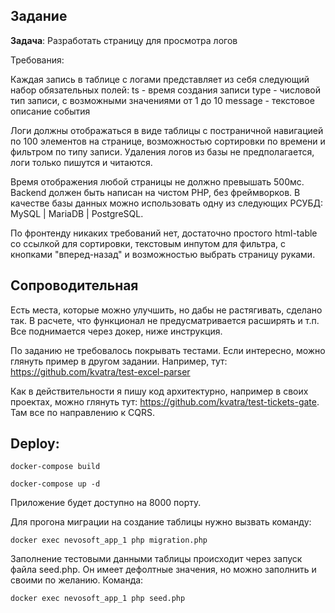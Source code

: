 ## Задание
**Задача**: Разработать страницу для просмотра логов

Требования:

Каждая запись в таблице с логами представляет из себя следующий набор обязательных полей:
ts - время создания записи
type - числовой тип записи, с возможными значениями от 1 до 10
message - текстовое описание события

Логи должны отображаться в виде таблицы с постраничной навигацией по 100 элементов на странице, 
возможностью сортировки по времени и фильтром по типу записи. 
Удаления логов из базы не предполагается, логи только пишутся и читаются.

Время отображения любой страницы не должно превышать 500мс. 
Backend должен быть написан на чистом PHP, без фреймворков. 
В качестве базы данных можно использовать одну из следующих РСУБД: MySQL | MariaDB | PostgreSQL.

По фронтенду никаких требований нет, достаточно простого html-table со ссылкой для сортировки, 
текстовым инпутом для фильтра, с кнопками "вперед-назад" и возможностью выбрать страницу руками.

## Сопроводительная
Есть места, которые можно улучшить, но дабы не растягивать, сделано так. В расчете, 
что функционал не предусматривается расширять и т.п. Все поднимается через докер, ниже инструкция.

По заданию не требовалось покрывать тестами. Если интересно, можно глянуть пример в другом задании. 
Например, тут: https://github.com/kvatra/test-excel-parser

Как в действительности я пишу код архитектурно, например в своих проектах, можно глянуть тут:
https://github.com/kvatra/test-tickets-gate. 
Там все по направлению к CQRS.

## Deploy:
```
docker-compose build
```
```
docker-compose up -d
```
Приложение будет доступно на 8000 порту.

Для прогона миграции на создание таблицы нужно вызвать команду:
```
docker exec nevosoft_app_1 php migration.php
```
Заполнение тестовыми данными таблицы происходит через запуск файла seed.php. 
Он имеет дефолтные значения, но можно заполнить и своими по желанию.
Команда: 
```
docker exec nevosoft_app_1 php seed.php
```
